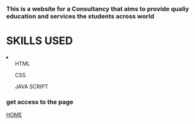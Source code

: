 <h3>This is a website for a Consultancy that aims to provide qualiy education and services the students across world</h3>
<h1>SKILLS USED</h1>
<li>
<ul>HTML</ul>
<ul>CSS</ul>
<ul>JAVA SCRIPT</ul>
</li>

<h3>get access to the page </h3>
 <a href="">HOME</a>